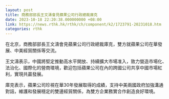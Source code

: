 ```yaml
---
layout: post
title: 商務部部長王文濤會見蘋果公司行政總裁庫克
date: 2023-10-18 22:20:38.000000000 +08:00
link: https://news.rthk.hk/rthk/ch/component/k2/1723791-20231018.htm
categories: rthk
---
```


在北京，商務部部長王文濤會見蘋果公司行政總裁庫克，雙方就蘋果公司在華發展、中美經貿關係等交流。

王文濤表示，中國將堅定推動高水平開放、持續擴大市場准入，致力營造市場化、法治化、國際化的營商環境，歡迎包括蘋果公司在內的跨國公司共享中國市場紅利，實現共贏發展。

庫克表示，蘋果公司珍視在華30年發展取得的成績，支持中美兩國政府加強溝通對話，維護和發展穩定的雙邊經貿關係，為雙方企業務實合作創造良好環境。
